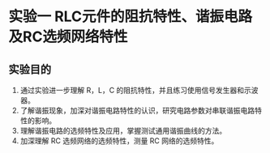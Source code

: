 # 实验一 RLC元件的阻抗特性、谐振电路及RC选频网络特性

## 实验目的
1. 通过实验进一步理解 R，L，C 的阻抗特性，并且练习使用信号发生器和示波器。
2. 了解谐振现象，加深对谐振电路特性的认识，研究电路参数对串联谐振电路特性的影响。
3. 理解谐振电路的选频特性及应用，掌握测试通用谐振曲线的方法。
4. 加深理解 RC 选频网络的选频特性，测量 RC 网络的选频特性。
